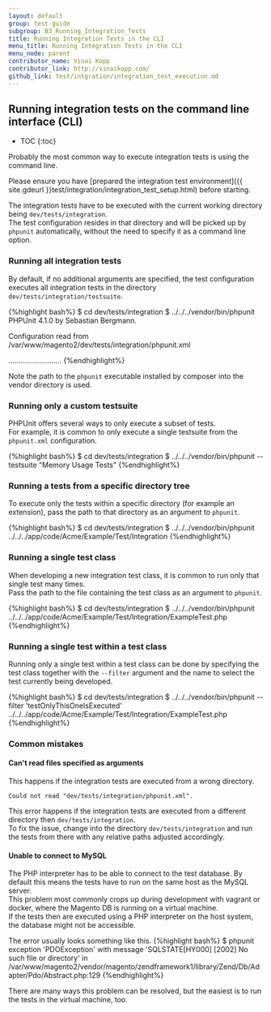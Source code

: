 ```yaml
---
layout: default
group: test-guide
subgroup: B3_Running_Integration_Tests
title: Running Integration Tests in the CLI
menu_title: Running Integration Tests in the CLI
menu_node: parent
contributor_name: Vinai Kopp
contributor_link: http://vinaikopp.com/
github_link: test/intgration/integration_test_execution.md
---
```


## Running integration tests on the command line interface (CLI)

* TOC
{:toc}

Probably the most common way to execute integration tests is using the command line.  

Please ensure you have [prepared the integration test environment]({{ site.gdeurl }}test/integration/integration_test_setup.html) before starting.

The integration tests have to be executed with the current working directory being `dev/tests/integration`.  
The test configuration resides in that directory and will be picked up by `phpunit` automatically, without the need to specify it as a command line option.

### Running all integration tests

By default, if no additional arguments are specified, the test configuration executes all integration tests in the directory `dev/tests/integration/testsuite`.

{%highlight bash%}
$ cd dev/tests/integration
$ ../../../vendor/bin/phpunit
PHPUnit 4.1.0 by Sebastian Bergmann.

Configuration read from /var/www/magento2/dev/tests/integration/phpunit.xml

..........................
{%endhighlight%}

Note the path to the `phpunit` executable installed by composer into the vendor directory is used.

### Running only a custom testsuite

PHPUnit offers several ways to only execute a subset of tests.  
For example, it is common to only execute a single testsuite from the `phpunit.xml` configuration.

{%highlight bash%}
$ cd dev/tests/integration
$ ../../../vendor/bin/phpunit --testsuite "Memory Usage Tests"
{%endhighlight%}

### Running a tests from a specific directory tree

To execute only the tests within a specific directory (for example an extension), pass the path to that directory as an argument to `phpunit`.

{%highlight bash%}
$ cd dev/tests/integration
$ ../../../vendor/bin/phpunit ../../../app/code/Acme/Example/Test/Integration
{%endhighlight%}

### Running a single test class

When developing a new integration test class, it is common to run only that single test many times.  
Pass the path to the file containing the test class as an argument to `phpunit`.

{%highlight bash%}
$ cd dev/tests/integration
$ ../../../vendor/bin/phpunit ../../../app/code/Acme/Example/Test/Integration/ExampleTest.php
{%endhighlight%}

### Running a single test within a test class

Running only a single test within a test class can be done by specifying the test class together with the `--filter` argument and the name to select the test currently being developed.  

{%highlight bash%}
$ cd dev/tests/integration
$ ../../../vendor/bin/phpunit --filter 'testOnlyThisOneIsExecuted' ../../../app/code/Acme/Example/Test/Integration/ExampleTest.php
{%endhighlight%}

### Common mistakes

#### Can't read files specified as arguments

This happens if the integration tests are executed from a wrong directory.  

`Could not read "dev/tests/integration/phpunit.xml".`

This error happens if the integration tests are executed from a different directory then `dev/tests/integration`.  
To fix the issue, change into the directory `dev/tests/integration` and run the tests from there with any relative paths adjusted accordingly.

#### Unable to connect to MySQL

The PHP interpreter has to be able to connect to the test database. By default this means the tests have to run on the same host as the MySQL server.  
This problem most commonly crops up during development with vagrant or docker, where the Magento DB is running on a virtual machine.  
If the tests then are executed using a PHP interpreter on the host system, the database might not be accessible.  

The error usually looks something like this.
{%highlight bash%}
$ phpunit
exception 'PDOException' with message 'SQLSTATE[HY000] [2002] No such file or directory' in /var/www/magento2/vendor/magento/zendframework1/library/Zend/Db/Adapter/Pdo/Abstract.php:129
{%endhighlight%}

There are many ways this problem can be resolved, but the easiest is to run the tests in the virtual machine, too.  

